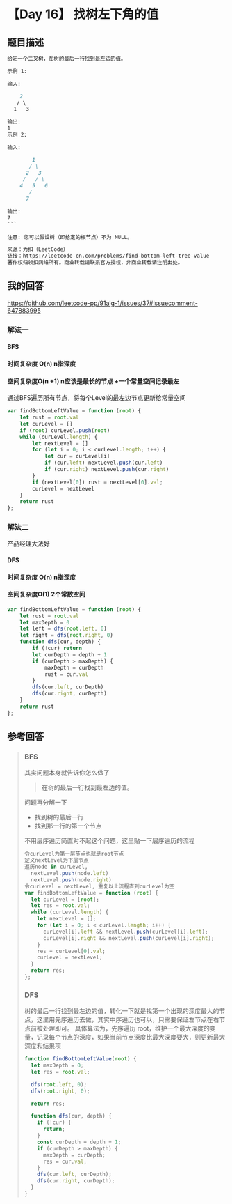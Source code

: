 # 【Day 16】 找树左下角的值

## 题目描述

```markdown
给定一个二叉树，在树的最后一行找到最左边的值。

示例 1:

输入:

    2
   / \
  1   3

输出:
1
示例 2:

输入:

        1
       / \
      2   3
     /   / \
    4   5   6
       /
      7

输出:
7
​``` 

注意: 您可以假设树（即给定的根节点）不为 NULL。

来源：力扣（LeetCode）
链接：https://leetcode-cn.com/problems/find-bottom-left-tree-value
著作权归领扣网络所有。商业转载请联系官方授权，非商业转载请注明出处。
```

## 我的回答

https://github.com/leetcode-pp/91alg-1/issues/37#issuecomment-647883995

### 解法一

#### BFS

#### 时间复杂度 O(n) n指深度

#### 空间复杂度O(n +1)  n应该是最长的节点 +一个常量空间记录最左

通过BFS遍历所有节点，将每个Level的最左边节点更新给常量空间

```js
var findBottomLeftValue = function (root) {
    let rust = root.val
    let curLevel = []
    if (root) curLevel.push(root)
    while (curLevel.length) {
        let nextLevel = []
        for (let i = 0; i < curLevel.length; i++) {
            let cur = curLevel[i]
            if (cur.left) nextLevel.push(cur.left)
            if (cur.right) nextLevel.push(cur.right)
        }
        if (nextLevel[0]) rust = nextLevel[0].val;
        curLevel = nextLevel
    }
    return rust
};
```

### 解法二

产品经理大法好

#### DFS

#### 时间复杂度 O(n) n指深度

#### 空间复杂度O(1)  2个常数空间

```js
var findBottomLeftValue = function (root) {
    let rust = root.val
    let maxDepth = 0
    let left = dfs(root.left, 0)
    let right = dfs(root.right, 0)
    function dfs(cur, depth) {
        if (!cur) return
        let curDepth = depth + 1
        if (curDepth > maxDepth) {
            maxDepth = curDepth
            rust = cur.val
        }
        dfs(cur.left, curDepth)
        dfs(cur.right, curDepth)
    }
    return rust
};
```



## 参考回答

> ### BFS
>
> 其实问题本身就告诉你怎么做了
>
> > 在树的最后一行找到最左边的值。
>
> 问题再分解一下
>
> - 找到树的最后一行
> - 找到那一行的第一个节点
>
> 不用层序遍历简直对不起这个问题，这里贴一下层序遍历的流程
>
> ```js
> 令curLevel为第一层节点也就是root节点
> 定义nextLevel为下层节点
> 遍历node in curLevel,
>   nextLevel.push(node.left)
>   nextLevel.push(node.right)
> 令curLevel = nextLevel, 重复以上流程直到curLevel为空
> var findBottomLeftValue = function (root) {
>   let curLevel = [root];
>   let res = root.val;
>   while (curLevel.length) {
>     let nextLevel = [];
>     for (let i = 0; i < curLevel.length; i++) {
>       curLevel[i].left && nextLevel.push(curLevel[i].left);
>       curLevel[i].right && nextLevel.push(curLevel[i].right);
>     }
>     res = curLevel[0].val;
>     curLevel = nextLevel;
>   }
>   return res;
> };
> ```
>
> ### DFS
>
> 树的最后一行找到最左边的值，转化一下就是找第一个出现的深度最大的节点，这里用先序遍历去做，其实中序遍历也可以，只需要保证左节点在右节点前被处理即可。
> 具体算法为，先序遍历 root，维护一个最大深度的变量，记录每个节点的深度，如果当前节点深度比最大深度要大，则更新最大深度和结果项
>
> ```js
> function findBottomLeftValue(root) {
>   let maxDepth = 0;
>   let res = root.val;
> 
>   dfs(root.left, 0);
>   dfs(root.right, 0);
> 
>   return res;
> 
>   function dfs(cur, depth) {
>     if (!cur) {
>       return;
>     }
>     const curDepth = depth + 1;
>     if (curDepth > maxDepth) {
>       maxDepth = curDepth;
>       res = cur.val;
>     }
>     dfs(cur.left, curDepth);
>     dfs(cur.right, curDepth);
>   }
> }
> ```
